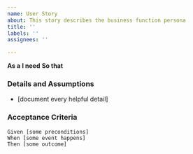 ```yaml
---
name: User Story
about: This story describes the business function persona
title: ''
labels: ''
assignees: ''

---
```


**As a** <some role>
**I need** <some function>
**So that** <some benefit>

### Details and Assumptions
* [document every helpful detail]

### Acceptance Criteria
```
Given [some preconditions]
When [some event happens]
Then [some outcome]
```
